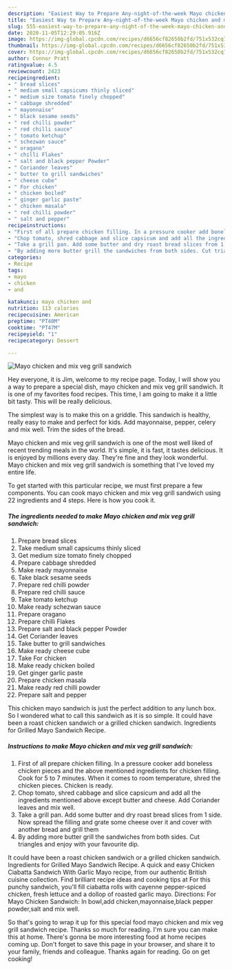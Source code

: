 ```yaml
---
description: "Easiest Way to Prepare Any-night-of-the-week Mayo chicken and mix veg grill sandwich"
title: "Easiest Way to Prepare Any-night-of-the-week Mayo chicken and mix veg grill sandwich"
slug: 555-easiest-way-to-prepare-any-night-of-the-week-mayo-chicken-and-mix-veg-grill-sandwich
date: 2020-11-05T12:29:05.916Z
image: https://img-global.cpcdn.com/recipes/d6656cf82650b2fd/751x532cq70/mayo-chicken-and-mix-veg-grill-sandwich-recipe-main-photo.jpg
thumbnail: https://img-global.cpcdn.com/recipes/d6656cf82650b2fd/751x532cq70/mayo-chicken-and-mix-veg-grill-sandwich-recipe-main-photo.jpg
cover: https://img-global.cpcdn.com/recipes/d6656cf82650b2fd/751x532cq70/mayo-chicken-and-mix-veg-grill-sandwich-recipe-main-photo.jpg
author: Connor Pratt
ratingvalue: 4.5
reviewcount: 2423
recipeingredient:
- " bread slices"
- " medium small capsicums thinly sliced"
- " medium size tomato finely chopped"
- " cabbage shredded"
- " mayonnaise"
- " black sesame seeds"
- " red chilli powder"
- " red chilli sauce"
- " tomato ketchup"
- " schezwan sauce"
- " oragano"
- " chilli Flakes"
- " salt and black pepper Powder"
- " Coriander leaves"
- " butter to grill sandwiches"
- " cheese cube"
- " For chicken"
- " chicken boiled"
- " ginger garlic paste"
- " chicken masala"
- " red chilli powder"
- " salt and pepper"
recipeinstructions:
- "First of all prepare chicken filling. In a pressure cooker add boneless chicken pieces and the above mentioned ingredients for chicken filling. Cook for 5 to 7 minutes. When it comes to room temperature, shred the chicken pieces. Chicken is ready."
- "Chop tomato, shred cabbage and slice capsicum and add all the ingredients mentioned above except butter and cheese. Add Coriander leaves and mix well."
- "Take a grill pan. Add some butter and dry roast bread slices from 1 side. Now spread the filling and grate some cheese over it and cover with another bread and grill them"
- "By adding more butter grill the sandwiches from both sides. Cut triangles and enjoy with your favourite dip."
categories:
- Recipe
tags:
- mayo
- chicken
- and

katakunci: mayo chicken and 
nutrition: 113 calories
recipecuisine: American
preptime: "PT40M"
cooktime: "PT47M"
recipeyield: "1"
recipecategory: Dessert

---
```



![Mayo chicken and mix veg grill sandwich](https://img-global.cpcdn.com/recipes/d6656cf82650b2fd/751x532cq70/mayo-chicken-and-mix-veg-grill-sandwich-recipe-main-photo.jpg)

Hey everyone, it is Jim, welcome to my recipe page. Today, I will show you a way to prepare a special dish, mayo chicken and mix veg grill sandwich. It is one of my favorites food recipes. This time, I am going to make it a little bit tasty. This will be really delicious.

The simplest way is to make this on a griddle. This sandwich is healthy, really easy to make and perfect for kids. Add mayonnaise, pepper, celery and mix well. Trim the sides of the bread.

Mayo chicken and mix veg grill sandwich is one of the most well liked of recent trending meals in the world. It's simple, it is fast, it tastes delicious. It is enjoyed by millions every day. They're fine and they look wonderful. Mayo chicken and mix veg grill sandwich is something that I've loved my entire life.


To get started with this particular recipe, we must first prepare a few components. You can cook mayo chicken and mix veg grill sandwich using 22 ingredients and 4 steps. Here is how you cook it.

<!--inarticleads1-->

##### The ingredients needed to make Mayo chicken and mix veg grill sandwich:

1. Prepare  bread slices
1. Take  medium small capsicums thinly sliced
1. Get  medium size tomato finely chopped
1. Prepare  cabbage shredded
1. Make ready  mayonnaise
1. Take  black sesame seeds
1. Prepare  red chilli powder
1. Prepare  red chilli sauce
1. Take  tomato ketchup
1. Make ready  schezwan sauce
1. Prepare  oragano
1. Prepare  chilli Flakes
1. Prepare  salt and black pepper Powder
1. Get  Coriander leaves
1. Take  butter to grill sandwiches
1. Make ready  cheese cube
1. Take  For chicken
1. Make ready  chicken boiled
1. Get  ginger garlic paste
1. Prepare  chicken masala
1. Make ready  red chilli powder
1. Prepare  salt and pepper


This chicken mayo sandwich is just the perfect addition to any lunch box. So I wondered what to call this sandwich as it is so simple. It could have been a roast chicken sandwich or a grilled chicken sandwich. Ingredients for Grilled Mayo Sandwich Recipe. 

<!--inarticleads2-->

##### Instructions to make Mayo chicken and mix veg grill sandwich:

1. First of all prepare chicken filling. In a pressure cooker add boneless chicken pieces and the above mentioned ingredients for chicken filling. Cook for 5 to 7 minutes. When it comes to room temperature, shred the chicken pieces. Chicken is ready.
1. Chop tomato, shred cabbage and slice capsicum and add all the ingredients mentioned above except butter and cheese. Add Coriander leaves and mix well.
1. Take a grill pan. Add some butter and dry roast bread slices from 1 side. Now spread the filling and grate some cheese over it and cover with another bread and grill them
1. By adding more butter grill the sandwiches from both sides. Cut triangles and enjoy with your favourite dip.


It could have been a roast chicken sandwich or a grilled chicken sandwich. Ingredients for Grilled Mayo Sandwich Recipe. A quick and easy Chicken Ciabatta Sandwich With Garlic Mayo recipe, from our authentic British cuisine collection. Find brilliant recipe ideas and cooking tips at For this punchy sandwich, you&#39;ll fill ciabatta rolls with cayenne pepper-spiced chicken, fresh lettuce and a dollop of roasted garlic mayo. Directions: For Mayo Chicken Sandwich: In bowl,add chicken,mayonnaise,black pepper powder,salt and mix well. 

So that's going to wrap it up for this special food mayo chicken and mix veg grill sandwich recipe. Thanks so much for reading. I'm sure you can make this at home. There's gonna be more interesting food at home recipes coming up. Don't forget to save this page in your browser, and share it to your family, friends and colleague. Thanks again for reading. Go on get cooking!
